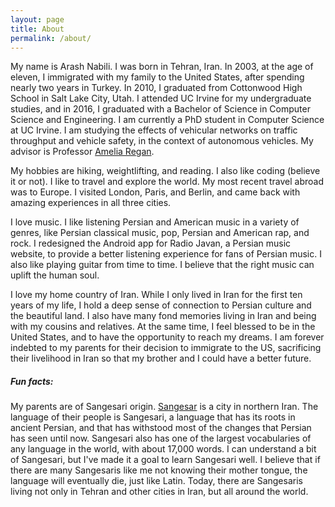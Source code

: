 ```yaml
---
layout: page
title: About
permalink: /about/
---
```


My name is Arash Nabili. I was born in Tehran, Iran. In 2003, at the age of eleven, I immigrated with my family to the United States, after spending nearly two years in Turkey. In 2010, I graduated from Cottonwood High School in Salt Lake City, Utah. I attended UC Irvine for my undergraduate studies, and in 2016, I graduated with a Bachelor of Science in Computer Science and Engineering. I am currently a PhD student in Computer Science at UC Irvine.  I am studying the effects of vehicular networks on traffic throughput and vehicle safety, in the context of autonomous vehicles. My advisor is Professor [Amelia Regan](http://faculty.sites.uci.edu/aregan/).

My hobbies are hiking, weightlifting, and reading. I also like coding (believe it or not). I like to travel and explore the world. My most recent travel abroad was to Europe. I visited London, Paris, and Berlin, and came back with amazing experiences in all three cities.

I love music. I like listening Persian and American music in a variety of genres, like Persian classical music, pop, Persian and American rap, and rock. I redesigned the Android app for Radio Javan, a Persian music website, to provide a better listening experience for fans of Persian music. I also like playing guitar from time to time. I believe that the right music can uplift the human soul.

I love my home country of Iran. While I only lived in Iran for the first ten years of my life, I hold a deep sense of connection to Persian culture and the beautiful land. I also have many fond memories living in Iran and being with my cousins and relatives. At the same time, I feel blessed to be in the United States, and to have the opportunity to reach my dreams. I am forever indebted to my parents for their decision to immigrate to the US, sacrificing their livelihood in Iran so that my brother and I could have a better future.

##### Fun facts:
My parents are of Sangesari origin. [Sangesar](https://en.wikipedia.org/wiki/Mehdishahr) is a city in northern Iran. The language of their people is Sangesari, a language that has its roots in ancient Persian, and that has withstood most of the changes that Persian has seen until now. Sangesari also has one of the largest vocabularies of any language in the world, with about 17,000 words. I can understand a bit of Sangesari, but I've made it a goal to learn Sangesari well. I believe that if there are many Sangesaris like me not knowing their mother tongue, the language will eventually die, just like Latin. Today, there are Sangesaris living not only in Tehran and other cities in Iran, but all around the world.
